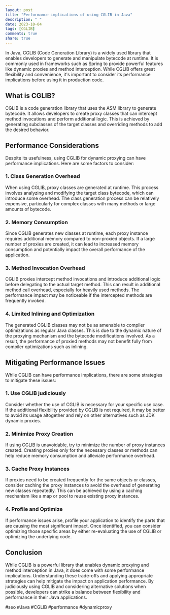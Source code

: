 ```yaml
---
layout: post
title: "Performance implications of using CGLIB in Java"
description: " "
date: 2023-10-04
tags: [CGLIB]
comments: true
share: true
---
```


In Java, CGLIB (Code Generation Library) is a widely used library that enables developers to generate and manipulate bytecode at runtime. It is commonly used in frameworks such as Spring to provide powerful features like dynamic proxies and method interception. While CGLIB offers great flexibility and convenience, it's important to consider its performance implications before using it in production code.

## What is CGLIB?

CGLIB is a code generation library that uses the ASM library to generate bytecode. It allows developers to create proxy classes that can intercept method invocations and perform additional logic. This is achieved by generating subclasses of the target classes and overriding methods to add the desired behavior.

## Performance Considerations

Despite its usefulness, using CGLIB for dynamic proxying can have performance implications. Here are some factors to consider:

### 1. Class Generation Overhead

When using CGLIB, proxy classes are generated at runtime. This process involves analyzing and modifying the target class bytecode, which can introduce some overhead. The class generation process can be relatively expensive, particularly for complex classes with many methods or large amounts of bytecode.

### 2. Memory Consumption

Since CGLIB generates new classes at runtime, each proxy instance requires additional memory compared to non-proxied objects. If a large number of proxies are created, it can lead to increased memory consumption and potentially impact the overall performance of the application.

### 3. Method Invocation Overhead

CGLIB proxies intercept method invocations and introduce additional logic before delegating to the actual target method. This can result in additional method call overhead, especially for heavily used methods. The performance impact may be noticeable if the intercepted methods are frequently invoked.

### 4. Limited Inlining and Optimization

The generated CGLIB classes may not be as amenable to compiler optimizations as regular Java classes. This is due to the dynamic nature of the proxying mechanism and the bytecode modifications involved. As a result, the performance of proxied methods may not benefit fully from compiler optimizations such as inlining.

## Mitigating Performance Issues

While CGLIB can have performance implications, there are some strategies to mitigate these issues:

### 1. Use CGLIB judiciously

Consider whether the use of CGLIB is necessary for your specific use case. If the additional flexibility provided by CGLIB is not required, it may be better to avoid its usage altogether and rely on other alternatives such as JDK dynamic proxies.

### 2. Minimize Proxy Creation

If using CGLIB is unavoidable, try to minimize the number of proxy instances created. Creating proxies only for the necessary classes or methods can help reduce memory consumption and alleviate performance overhead.

### 3. Cache Proxy Instances

If proxies need to be created frequently for the same objects or classes, consider caching the proxy instances to avoid the overhead of generating new classes repeatedly. This can be achieved by using a caching mechanism like a map or pool to reuse existing proxy instances.

### 4. Profile and Optimize

If performance issues arise, profile your application to identify the parts that are causing the most significant impact. Once identified, you can consider optimizing those specific areas by either re-evaluating the use of CGLIB or optimizing the underlying code.

## Conclusion

While CGLIB is a powerful library that enables dynamic proxying and method interception in Java, it does come with some performance implications. Understanding these trade-offs and applying appropriate strategies can help mitigate the impact on application performance. By judiciously using CGLIB and considering alternative solutions when possible, developers can strike a balance between flexibility and performance in their Java applications.

#seo #Java #CGLIB #performance #dynamicproxy